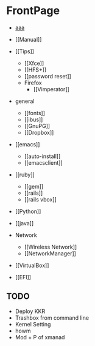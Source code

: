 FrontPage
=========

-   [aaa](bbb)

-   [[Manual]]

-   [[Tips]]

    -   [[Xfce]]
    -   [[HFS+]]
	-   [[password reset]]
	-   Firefox
	    -   [[Vimperator]]

-   general
    
	-   [[fonts]]
	-   [[ibus]]
	-   [[GnuPG]]
	-   [[Dropbox]]

-   [[emacs]]

    -   [[auto-install]]
	-   [[emacsclient]]

-   [[ruby]]

    -   [[gem]]
    -   [[rails]]
	-   [[rails vbox]]

-   [[Python]]

-   [[java]]

-   Network

    -   [[Wireless Network]]
	-   [[NetworkManager]]

-   [[VirtualBox]]

-   [[EFI]]

TODO
----

-   Deploy KKR
-   Trashbox from command line
-   Kernel Setting
-   howm
-   Mod + P of xmanad
